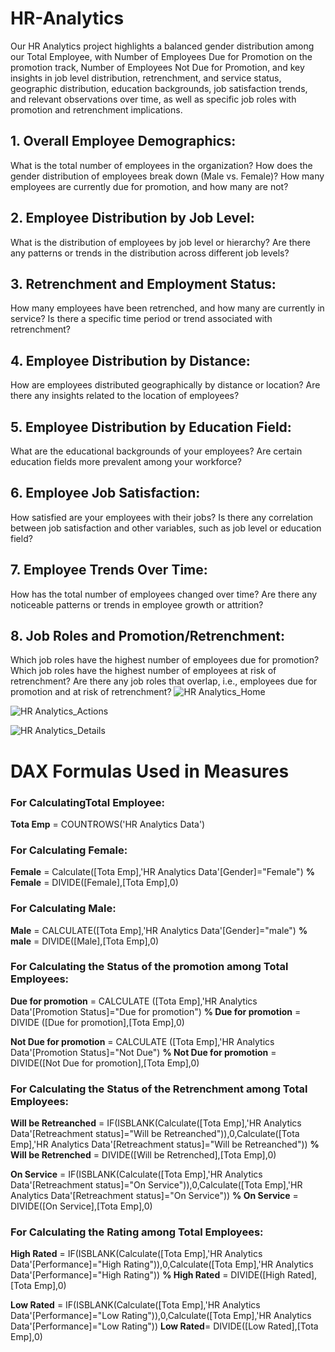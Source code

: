# HR-Analytics
 Our HR Analytics project highlights a balanced gender distribution among our Total Employee, 
 with Number of Employees Due for Promotion on the promotion track, Number of Employees Not Due for Promotion, and key insights in job level distribution, 
 retrenchment, and service status, geographic distribution, education backgrounds, job satisfaction trends, and relevant observations over time, 
 as well as specific job roles with promotion and retrenchment implications.

  
## **1.	Overall Employee Demographics:**

What is the total number of employees in the organization?
How does the gender distribution of employees break down (Male vs. Female)?
How many employees are currently due for promotion, and how many are not?
## **2.	Employee Distribution by Job Level:**

What is the distribution of employees by job level or hierarchy?
Are there any patterns or trends in the distribution across different job levels?
## **3.	Retrenchment and Employment Status:**

How many employees have been retrenched, and how many are currently in service?
Is there a specific time period or trend associated with retrenchment?
## **4.	Employee Distribution by Distance:**

How are employees distributed geographically by distance or location?
Are there any insights related to the location of employees?
## **5.	Employee Distribution by Education Field:**

What are the educational backgrounds of your employees?
Are certain education fields more prevalent among your workforce?
## **6.	Employee Job Satisfaction:**

How satisfied are your employees with their jobs?
Is there any correlation between job satisfaction and other variables, such as job level or education field?
## **7.	Employee Trends Over Time:**

How has the total number of employees changed over time?
Are there any noticeable patterns or trends in employee growth or attrition?
## **8.	Job Roles and Promotion/Retrenchment:**

Which job roles have the highest number of employees due for promotion?
Which job roles have the highest number of employees at risk of retrenchment?
Are there any job roles that overlap, i.e., employees due for promotion and at risk of retrenchment?
![HR Analytics_Home](https://github.com/SMalhotra563/HR-Analytics/assets/147312244/33eb29fc-8bb0-4848-adc7-cf19d0c5b32f)

![HR Analytics_Actions](https://github.com/SMalhotra563/HR-Analytics/assets/147312244/a6aa079d-65a4-42fd-9eae-bfec2c47b638)


![HR Analytics_Details](https://github.com/SMalhotra563/HR-Analytics/assets/147312244/7b29ee63-d75a-4940-a399-260a3ec3c6bb)


# DAX Formulas Used in Measures

### For CalculatingTotal Employee:
**Tota Emp** = COUNTROWS('HR Analytics Data')


### For Calculating Female: 
**Female** = Calculate([Tota Emp],'HR Analytics Data'[Gender]="Female")
**% Female** = DIVIDE([Female],[Tota Emp],0)

### For Calculating Male:
**Male** = CALCULATE([Tota Emp],'HR Analytics Data'[Gender]="male")
**% male** = DIVIDE([Male],[Tota Emp],0)

### For Calculating the Status of the promotion among Total Employees:

**Due for promotion** = CALCULATE ([Tota Emp],'HR Analytics Data'[Promotion Status]="Due for promotion")
**% Due for promotion** = DIVIDE ([Due for promotion],[Tota Emp],0)

**Not Due for promotion** = CALCULATE ([Tota Emp],'HR Analytics Data'[Promotion Status]="Not Due")
**% Not Due for promotion** = DIVIDE([Not Due for promotion],[Tota Emp],0)

### For Calculating the Status of the Retrenchment among Total Employees:
**Will be Retreanched** = IF(ISBLANK(Calculate([Tota Emp],'HR Analytics Data'[Retreachment status]="Will be Retreanched")),0,Calculate([Tota Emp],'HR Analytics Data'[Retreachment status]="Will be Retreanched"))
**% Will be Retrenched** = DIVIDE([Will be Retrenched],[Tota Emp],0)

**On Service** = IF(ISBLANK(Calculate([Tota Emp],'HR Analytics Data'[Retreachment status]="On Service")),0,Calculate([Tota Emp],'HR Analytics Data'[Retreachment status]="On Service"))
**% On Service** = DIVIDE([On Service],[Tota Emp],0)

### For Calculating the Rating among Total Employees:
**High Rated** = IF(ISBLANK(Calculate([Tota Emp],'HR Analytics Data'[Performance]="High Rating")),0,Calculate([Tota Emp],'HR Analytics Data'[Performance]="High Rating"))
**% High Rated** = DIVIDE([High Rated],[Tota Emp],0)

**Low Rated** = IF(ISBLANK(Calculate([Tota Emp],'HR Analytics Data'[Performance]="Low Rating")),0,Calculate([Tota Emp],'HR Analytics Data'[Performance]="Low Rating"))
**Low Rated**= DIVIDE([Low Rated],[Tota Emp],0)
